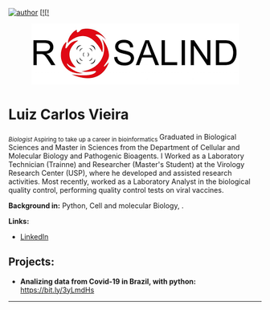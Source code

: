 [![author](https://img.shields.io/badge/author-Luiz_Carlos-red.svg)](https://www.linkedin.com/in/luiz-carlos-vieira-4582797b/) [[!](https://img.shields.io/badge/python-3.8+-blue.svg)[[!](https://github.com/ziul-bio?tab=repositories)

<p align="center">
  <img src="banner.png" >
</p>

# Luiz Carlos Vieira
<sub>*Biologist* Aspiring to take up a career in bioinformatics </sub>
Graduated in Biological Sciences and Master in Sciences from the Department of Cellular and Molecular Biology and Pathogenic Bioagents.
I Worked as a Laboratory Technician (Trainne) and Researcher (Master's Student) at the Virology Research Center (USP), where he developed
and assisted research activities.
Most recently, worked as a Laboratory Analyst in the biological quality control, performing quality control tests on viral vaccines.

**Background in:** Python, Cell and molecular Biology, .

**Links:**
* [LinkedIn](https://www.linkedin.com/in/luiz-carlos-vieira-4582797b/)


## Projects:

* **Analizing data from Covid-19 in Brazil, with python:** https://bit.ly/3yLmdHs



---




